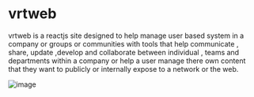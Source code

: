 # vrtweb
vrtweb is a reactjs site designed to help  manage user based system in a company or groups or communities with tools that help communicate , share, update ,develop and collaborate between individual , teams and departments within a company or help a user manage there own content that they want to publicly or internally expose to a network or the web. 



![image](https://user-images.githubusercontent.com/12083103/170179136-dc951080-4bde-4258-bcf8-c1923ed5dc5f.png)
